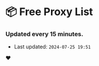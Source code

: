 # :package: Free Proxy List
### Updated every 15 minutes.

- Last updated: `2024-07-25 19:51`

:heart:
